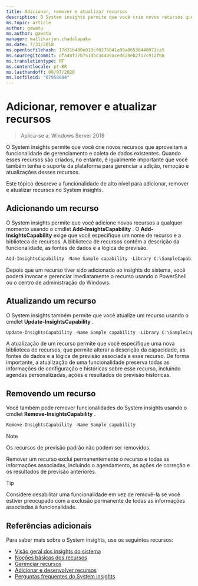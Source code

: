 ```yaml
---
title: Adicionar, remover e atualizar recursos
description: O System insights permite que você crie novos recursos que aproveitam a funcionalidade de gerenciamento e coleta de dados existentes. É importante que você também tenha o suporte à plataforma para gerenciar a adição, remoção e atualizações desses recursos. Este tópico descreve a funcionalidade de alto nível para adicionar, remover e atualizar recursos no System insights.
ms.topic: article
author: gawatu
ms.author: gawatu
manager: mallikarjun.chadalapaka
ms.date: 7/31/2018
ms.openlocfilehash: 17d31b480e013cf0276041a88a86530448071ca5
ms.sourcegitcommit: dfa48f77b751dbc34409aced628eb2f17c912f08
ms.translationtype: MT
ms.contentlocale: pt-BR
ms.lasthandoff: 08/07/2020
ms.locfileid: "87958684"
---
```

# <a name="adding-removing-and-updating-capabilities"></a>Adicionar, remover e atualizar recursos

>Aplica-se a: Windows Server 2019

O System insights permite que você crie novos recursos que aproveitam a funcionalidade de gerenciamento e coleta de dados existentes. Quando esses recursos são criados, no entanto, é igualmente importante que você também tenha o suporte da plataforma para gerenciar a adição, remoção e atualizações desses recursos.

Este tópico descreve a funcionalidade de alto nível para adicionar, remover e atualizar recursos no System insights.

## <a name="adding-a-capability"></a>Adicionando um recurso
O System insights permite que você adicione novos recursos a qualquer momento usando o cmdlet **Add-InsightsCapability** . O **Add-InsightsCapability** exige que você especifique um nome de recurso e a biblioteca de recursos. A biblioteca de recursos contém a descrição da funcionalidade, as fontes de dados e a lógica de previsão.

```PowerShell
Add-InsightsCapability -Name Sample capability -Library C:\SampleCapability.dll
```

Depois que um recurso tiver sido adicionado ao insights do sistema, você poderá invocar e gerenciar imediatamente o recurso usando o PowerShell ou o centro de administração do Windows.

## <a name="updating-a-capability"></a>Atualizando um recurso
O System insights também permite que você atualize um recurso usando o cmdlet **Update-InsightsCapability** .

```PowerShell
Update-InsightsCapability -Name Sample capability -Library C:\SampleCapabilityv2.dll
```

A atualização de um recurso permite que você especifique uma nova biblioteca de recursos, que permite alterar a descrição da capacidade, as fontes de dados e a lógica de previsão associada a esse recurso. De forma importante, a atualização de uma funcionalidade preserva todas as informações de configuração e históricas sobre esse recurso, incluindo agendas personalizadas, ações e resultados de previsão históricas.

## <a name="removing-a-capability"></a>Removendo um recurso
Você também pode remover funcionalidades do System insights usando o cmdlet **Remove-InsightsCapability** .

```PowerShell
Remove-InsightsCapability -Name Sample capability
```
>[!NOTE]
>Os recursos de previsão padrão não podem ser removidos.

Remover um recurso exclui permanentemente o recurso e todas as informações associadas, incluindo o agendamento, as ações de correção e os resultados de previsão anteriores.

>[!TIP]
>Considere desabilitar uma funcionalidade em vez de removê-la se você estiver preocupado com a exclusão permanente de todas as informações associadas à funcionalidade.

## <a name="additional-references"></a>Referências adicionais
Para saber mais sobre o System insights, use os seguintes recursos:

- [Visão geral dos insights do sistema](overview.md)
- [Noções básicas dos recursos](understanding-capabilities.md)
- [Gerenciar recursos](managing-capabilities.md)
- [Adicionar e desenvolver recursos](adding-and-developing-capabilities.md)
- [Perguntas frequentes do System insights](faq.md)